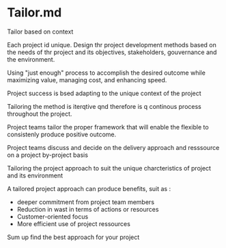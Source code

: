 # Tailor.md

Tailor based on context

Each project id unique.
Design thr project development methods based on the needs of thr project and its objectives,
stakeholders, gouvernance and the environment.

Using "just enough" process to accomplish the desired outcome while maximizing value, managing cost, and enhancing speed.

Project success is bsed adapting to the unique context of the project

Tailoring the method is iterqtive qnd therefore is q continous process throughout the project.

Project teams tailor the proper framework that will enable the flexible to consistenly produce positive outcome. 


Project teams discuss and decide on the delivery approach and resssource on a project by-project basis 

Tailoring the project approach to suit the unique charcteristics of project and its environment 

A tailored project approach can produce benefits, suit as : 
 - deeper commitment from project team members 
 - Reduction in wast in terms of actions or resources
 - Customer-oriented focus 
 - More efficient use of project ressources

Sum up find the best approach for your project 